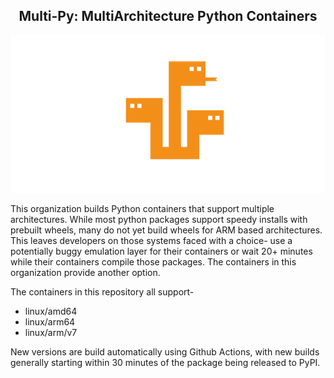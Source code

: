 <h2 align="center">Multi-Py: MultiArchitecture Python Containers</h2>

![](https://raw.githubusercontent.com/multi-py/.github/main/profile/images/hydra-social.png)

This organization builds Python containers that support multiple architectures. While most python packages support speedy installs with prebuilt wheels, many do not yet build wheels for ARM based architectures. This leaves developers on those systems faced with a choice- use a potentially buggy emulation layer for their containers or wait 20+ minutes while their containers compile those packages. The containers in this organization provide another option.

The containers in this repository all support-

* linux/amd64
* linux/arm64
* linux/arm/v7

New versions are build automatically using Github Actions, with new builds generally starting within 30 minutes of the package being released to PyPI.
